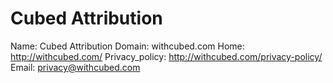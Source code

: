 
# Cubed Attribution

Name: Cubed Attribution
Domain: withcubed.com
Home: http://withcubed.com/
Privacy_policy: http://withcubed.com/privacy-policy/
Email: privacy@withcubed.com
